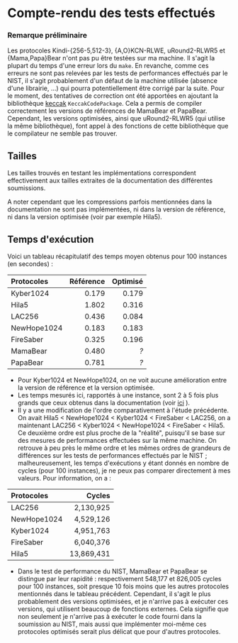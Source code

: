 # Compte-rendu des tests effectués

### Remarque préliminaire
Les protocoles Kindi-{256-5,512-3}, {A,O}KCN-RLWE, uRound2-RLWR5 et {Mama,Papa}Bear n'ont pas pu être testées sur ma machine. Il s'agit la plupart du temps d'une erreur lors du `make`. En revanche, comme ces erreurs ne sont pas relevées par les tests de performances effectués par le NIST, il s'agit probablement d'un défaut de la machine utilisée (absence d'une librairie, ...) qui pourra potentiellement être corrigé par la suite.
Pour le moment, des tentatives de correction ont été apportées en ajoutant la bibliothèque [keccak](https://github.com/gvanas/KeccakCodePackage) `KeccakCodePackage`. Cela a permis de compiler correctement les versions de références de MamaBear et PapaBear. Cependant, les versions optimisées, ainsi que uRound2-RLWR5 (qui utilise la même bibliothèque), font appel à des fonctions de cette bibliothèque que le compilateur ne semble pas trouver. 


## Tailles

Les tailles trouvés en testant les implémentations correspondent effectivement aux tailles extraites de la documentation des différentes soumissions.

A noter cependant que les compressions parfois mentionnées dans la documentation ne sont pas implémentées, ni dans la version de référence, ni dans la version optimisée (voir par exemple Hila5).

## Temps d'exécution

Voici un tableau récapitulatif des temps moyen obtenus pour 100 instances (en secondes) :

| Protocoles  | Référence | Optimisé  |
|:---------   | ---------:| ---------:|
| Kyber1024   | 0.179     | 0.179     |
| Hila5       | 1.802     | 0.316     |
| LAC256      | 0.436     | 0.084     |
| NewHope1024 | 0.183     | 0.183     |
| FireSaber   | 0.325     | 0.196     |
| MamaBear    | 0.480     | *?*       |
| PapaBear    | 0.781     | *?*       |

* Pour Kyber1024 et NewHope1024, on ne voit aucune amélioration entre la version de référence et la version optimisée.
* Les temps mesurés ici, rapportés à une instance, sont 2 à 5 fois plus grands que ceux obtenus dans la documentation (voir [ici](../kem.md) ).
* Il y a une modification de l'ordre comparativement à l'étude précédente. On avait Hila5 < NewHope1024 < Kyber1024 < FireSaber < LAC256, on a maintenant LAC256 < Kyber1024 < NewHope1024 < FireSaber < Hila5. Ce deuxième ordre est plus proche de la "réalité", puisqu'il se base sur des mesures de performances effectuées sur la même machine. On retrouve à peu près le même ordre et les mêmes ordres de grandeurs de différences sur les tests de performances effectués par le NIST ; malheureusement, les temps d'exécutions y étant donnés en nombre de cycles (pour 100 instances), je ne peux pas comparer directement à mes valeurs. Pour information, on a :

| Protocoles  | Cycles    |
|:----------- | ---------:|
| LAC256      | 2,130,925 |
| NewHope1024 | 4,529,126 |
| Kyber1024   | 4,951,763 |
| FireSaber   | 6,040,376 |
| Hila5       | 13,869,431|

* Dans le test de performance du NIST, MamaBear et PapaBear se distingue par leur rapidité : respectivement 548,177 et 826,005 cycles pour 100 instances,
  soit presque 10 fois moins que les autres protocoles mentionnés dans le tableau précédent. Cependant, il s'agit le plus probablement des versions
  optimisées, et je n'arrive pas à exécuter ces versions, qui utilisent beaucoup de fonctions externes. Cela signifie que non seulement je n'arrive pas à
  exécuter le code fourni dans la soumission au NIST, mais aussi que implémenter moi-même ces protocoles optimisés serait plus délicat que pour d'autres
  protocoles.

